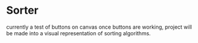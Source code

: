 # Sorter

currently a test of buttons on canvas
once buttons are working, project will be made into a visual representation of sorting algorithms.

